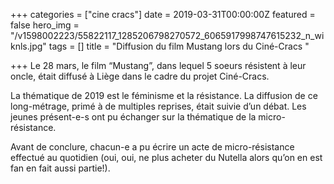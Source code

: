 +++
categories = ["cine cracs"]
date = 2019-03-31T00:00:00Z
featured = false
hero_img = "/v1598002223/55822117_1285206798270572_6065917998747615232_n_wiknls.jpg"
tags = []
title = "Diffusion du film Mustang lors du Ciné-Cracs "

+++
Le 28 mars, le film “Mustang”, dans lequel 5 soeurs résistent à leur oncle, était diffusé à Liège dans le cadre du projet Ciné-Cracs. 

La thématique de 2019 est le féminisme et la résistance. La diffusion de ce long-métrage, primé à de multiples reprises, était suivie d’un débat. Les jeunes présent-e-s ont pu échanger sur la thématique de la micro-résistance. 

Avant de conclure, chacun-e a pu écrire un acte de micro-résistance effectué au quotidien (oui, oui, ne plus acheter du Nutella alors qu’on en est fan en fait aussi partie!).